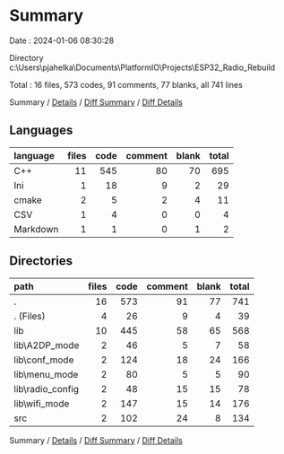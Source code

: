 # Summary

Date : 2024-01-06 08:30:28

Directory c:\\Users\\pjahelka\\Documents\\PlatformIO\\Projects\\ESP32_Radio_Rebuild

Total : 16 files,  573 codes, 91 comments, 77 blanks, all 741 lines

Summary / [Details](details.md) / [Diff Summary](diff.md) / [Diff Details](diff-details.md)

## Languages
| language | files | code | comment | blank | total |
| :--- | ---: | ---: | ---: | ---: | ---: |
| C++ | 11 | 545 | 80 | 70 | 695 |
| Ini | 1 | 18 | 9 | 2 | 29 |
| cmake | 2 | 5 | 2 | 4 | 11 |
| CSV | 1 | 4 | 0 | 0 | 4 |
| Markdown | 1 | 1 | 0 | 1 | 2 |

## Directories
| path | files | code | comment | blank | total |
| :--- | ---: | ---: | ---: | ---: | ---: |
| . | 16 | 573 | 91 | 77 | 741 |
| . (Files) | 4 | 26 | 9 | 4 | 39 |
| lib | 10 | 445 | 58 | 65 | 568 |
| lib\\A2DP_mode | 2 | 46 | 5 | 7 | 58 |
| lib\\conf_mode | 2 | 124 | 18 | 24 | 166 |
| lib\\menu_mode | 2 | 80 | 5 | 5 | 90 |
| lib\\radio_config | 2 | 48 | 15 | 15 | 78 |
| lib\\wifi_mode | 2 | 147 | 15 | 14 | 176 |
| src | 2 | 102 | 24 | 8 | 134 |

Summary / [Details](details.md) / [Diff Summary](diff.md) / [Diff Details](diff-details.md)
